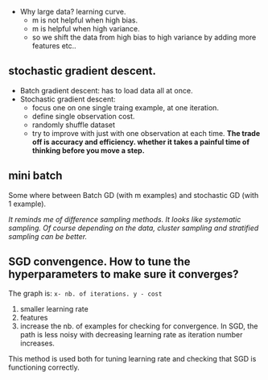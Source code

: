 - Why large data? learning curve.
  - m is not helpful when high bias.
  - m is helpful when high variance.
  - so we shift the data from high bias to high variance by adding more features etc..
  
  
## stochastic gradient descent.

- Batch gradient descent: has to load data all at once.
- Stochastic gradient descent: 
  - focus one on one single traing example, at one iteration.
  - define single observation cost.
  - randomly shuffle dataset
  - try to improve with just with one observation at each time.
**The trade off is accuracy and efficiency. whether it takes a painful time of thinking before you move a step.**
  
## mini batch

Some where between Batch GD (with m examples) and stochastic GD (with 1 example).

*It reminds me of difference sampling methods. It looks like systematic sampling. Of course depending on the data, cluster sampling and stratified sampling can be better.*

## SGD convengence. How to tune the hyperparameters to make sure it converges?
The graph is: `x- nb. of iterations. y - cost`
1. smaller learning rate
2. features
3. increase the nb. of examples for checking for convergence.
In SGD, the path is less noisy with decreasing learning rate as iteration number increases.

This method is used both for tuning learning rate and checking that SGD is functioning correctly.
